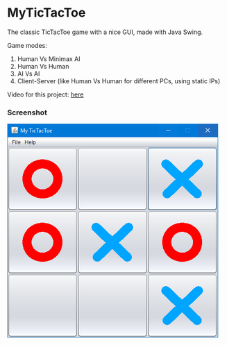 # MyTicTacToe
The classic TicTacToe game with a nice GUI, made with Java Swing.

Game modes:
1) Human Vs Minimax AI
2) Human Vs Human
3) AI Vs AI
4) Client-Server (like Human Vs Human for different PCs, using static IPs)

Video for this project: [here](https://www.youtube.com/watch?v=R1RLqiM_-SA)


### Screenshot

![screenshot](/screenshots/screenshot3.png)
